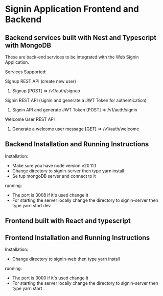 # Signin Application Frontend and Backend

## Backend services built with Nest and Typescript with MongoDB

These are back-end services to be integrated with the Web Signin Application.

Services Supported:

Signup REST API (create new user)

1. Signup [POST] => /v1/auth/signup

Signin REST API (signin and generate a JWT Token for authentication)

1. Signin API and generate JWT Token [POST] => /v1/auth/signin

Welcome User REST API

1. Generate a welcome user message [GET] => /v1/auth/welcome

## Backend Installation and Running Instructions

Installation:

- Make sure you have node version v20.11.1
- Change directory to signin-server then type yarn install
- Se tup mongoDB server and connect to it

running:

- The port is 3008 if it's used change it
- For starting the server locally change the directory to signin-server then type yarn start dev

## Frontend built with React and typescript

## Frontend Installation and Running Instructions

Installation:

- Change directory to signin-web then type yarn install

running:

- The port is 3000 if it's used change it
- For starting the server locally change the directory to signin-server then type yarn start
